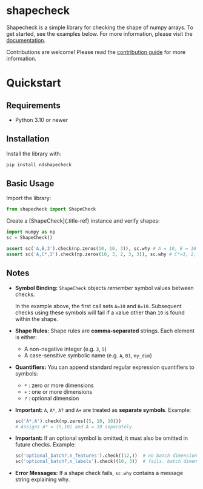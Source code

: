 # shapecheck

Shapecheck is a simple library for checking the shape of numpy arrays. To get started, see
the examples below. For more information, please visit the
[documentation](https://mrjoe3012.github.io/shapecheck).

Contributions are welcome! Please read the [contribution guide](https://mrjoe3012.github.io/shapecheck/contributing.md) for more information.

# Quickstart

## Requirements

-   Python 3.10 or newer

## Installation

Install the library with:

``` bash
pip install ndshapecheck
```

## Basic Usage

Import the library:

``` python
from shapecheck import ShapeCheck
```

Create a [ShapeCheck]{.title-ref} instance and verify shapes:

``` python
import numpy as np
sc = ShapeCheck()

assert sc('A,B,3').check(np.zeros(10, 10, 3)), sc.why # A = 10, B = 10
assert sc('A,C*,3').check(np.zeros(10, 3, 2, 3, 3)), sc.why # C*=3, 2, 3
```

## Notes

-   **Symbol Binding:** `ShapeCheck` objects *remember*
    symbol values between checks.

    In the example above, the first call sets `A=10` and
    `B=10`. Subsequent checks using these symbols will fail
    if a value other than `10` is found within the shape.

-   **Shape Rules:** Shape rules are **comma-separated** strings. Each
    element is either:

    -   A non-negative integer (e.g. `3`, `5`)
    -   A case-sensitive symbolic name (e.g. `A`,
        `B1`, `my_dim`)

-   **Quantifiers:** You can append standard regular expression
    quantifiers to symbols:

    -   `*` : zero or more dimensions
    -   `+` : one or more dimensions
    -   `?` : optional dimension

-   **Important:** `A`, `A*`, `A?`
    and `A+` are treated as **separate symbols**. Example:

    ``` python
    sc('A*,A').check(np.zeros((5, 10, 10)))
    # Assigns A* = (5,10) and A = 10 separately
    ```

-   **Important:** If an optional symbol is omitted, it must also be
    omitted in future checks. Example:

    ``` python
    sc('optional_batch?,n_features').check((12,))  # no batch dimension
    sc('optional_batch?,n_labels').check((10, 3))  # fails. batch dimension should be omitted
    ```

-   **Error Messages:** If a shape check fails, `sc.why`
contains a message string explaining why.
